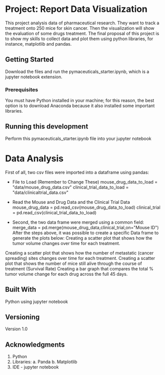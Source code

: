 # Project: Report Data Visualization 

This project analysis data of pharmaceutical research. They want to track a treatment onto 250 mice for skin cancer. Then the visualization will show the evaluation of some drugs treatment. The final proposal of this project is to show my skills to collect data and plot them using python libraries, for instance, matplotlib and pandas. 

## Getting Started

Download the files and run the pymaceuticals_starter.ipynb, which is a jupyter notebook extension. 

### Prerequisites
You must have Python installed in your machine; for this reason, the best option is to download Anaconda because it also installed some important libraries.

## Running this development

Perform this pymaceuticals_starter.ipynb file into your jupyter notebook

# Data Analysis
First of all, two csv files were imported  into a dataframe using pandas:
* File to Load (Remember to Change These)
mouse_drug_data_to_load = "data/mouse_drug_data.csv"
clinical_trial_data_to_load = "data/clinicaltrial_data.csv"

* Read the Mouse and Drug Data and the Clinical Trial Data
mouse_drug_data = pd.read_csv(mouse_drug_data_to_load)
clinical_trial = pd.read_csv(clinical_trial_data_to_load)

* Second, the two data frame were merged using a common field:
merge_data = pd.merge(mouse_drug_data,clinical_trial,on="Mouse ID")
After the steps above, it was possible to create a specific Data frame to generate the plots below: 
Creating a scatter plot that shows how the tumor volume changes over time for each treatment.

Creating a scatter plot that shows how the number of metastatic (cancer spreading) sites changes over time for each treatment.
Creating a scatter plot that shows the number of mice still alive through the course of treatment (Survival Rate)
Creating a bar graph that compares the total % tumor volume change for each drug across the full 45 days.

## Built With

Python using jupyter notebook

## Versioning

Version 1.0

## Acknowledgments

1.	Python
2.	Libraries: 
a.	Panda
b.	Matplotlib
3.	IDE - jupyter notebook
